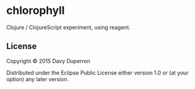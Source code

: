 # chlorophyll

Clojure / ClojureScript experiment, using reagent.

## License

Copyright © 2015 Davy Duperron

Distributed under the Eclipse Public License either version 1.0 or (at
your option) any later version.
